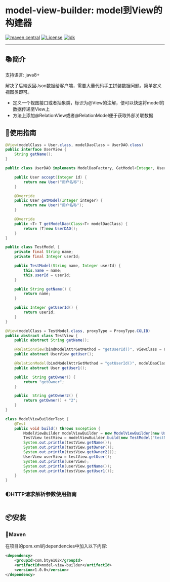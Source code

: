 
# model-view-builder: model到View的构建器

[![maven central](https://img.shields.io/maven-central/v/com.btye102/request-json-boot-starter.svg?label=Maven%20Central)](https://github.com/drgonroot/model-view-builder)   [![License](https://img.shields.io/:license-MulanPSL2-blue.svg)](http://license.coscl.org.cn/MulanPSL2/index.html)
[![jdk](https://img.shields.io/badge/JDK-8+-green.svg)](https://www.oracle.com/java/technologies/javase/javase-jdk8-downloads.html)

-------

## 📚简介

支持语言: java8+

解决了后端返回Json数据给客户端，需要大量代码手工拼装数据问题。简单定义视图类即可。
* 定义一个视图接口或者抽象类，标识为@View的注解，便可以快速将model的数据传递至View上
* 方法上添加@RelationView或者@RelationModel便于获取外部关联数据

## 🚀使用指南
```java
@View(modelClass = User.class, modelDaoClass = UserDAO.class)
public interface UserView {
    String getName();
}

public class UserDAO implements ModelDaoFactory, GetModel<Integer, User> {

    public User accept(Integer id) {
        return new User("用户名称");
    }

    @Override
    public User getModel(Integer integer) {
        return new User("用户名称");
    }

    @Override
    public <T> T getModelDao(Class<T> modelDaoClass) {
        return (T)new UserDAO();
    }
}

public class TestModel {
    private final String name;
    private final Integer userId;

    public TestModel(String name, Integer userId) {
        this.name = name;
        this.userId = userId;
    }

    public String getName() {
        return name;
    }

    public Integer getUserId() {
        return userId;
    }
}

@View(modelClass = TestModel.class, proxyType = ProxyType.CGLIB)
public abstract class TestView {
    public abstract String getName();

    @RelationView(bindModelAttrGetMethod = "getUserId()", viewClass = UserView.class)
    public abstract UserView getUser();

    @RelationModel(bindModelAttrGetMethod = "getUserId()", modelDaoClass= UserDAO.class, modelDaoMethod = "accept(java.lang.Integer)")
    public abstract User getUser1();

    public  String getOwner() {
        return "getOwner";
    }

    public  String getOwner2() {
        return getOwner() + "2";
    }
}

class ModelViewBuilderTest {
    @Test
    public void build() throws Exception {
        ModelViewBuilder modelViewBuilder = new ModelViewBuilder(new UserDAO());
        TestView testView = modelViewBuilder.build(new TestModel("testName", 1), TestView.class, new BuildContext());
        System.out.println(testView.getName());
        System.out.println(testView.getOwner());
        System.out.println(testView.getOwner2());
        UserView userView = testView.getUser();
        System.out.println(userView);
        System.out.println(userView.getName());
        System.out.println(testView.getUser1());
    }
}
```
### 🌓HTTP请求解析参数使用指南


```java

```

## 📦安装

### 🍊Maven
在项目的pom.xml的dependencies中加入以下内容:

```xml
<dependency>
	<groupId>com.btye102</groupId>
	<artifactId>model-view-builder</artifactId>
	<version>1.0.0</version>
</dependency>
```